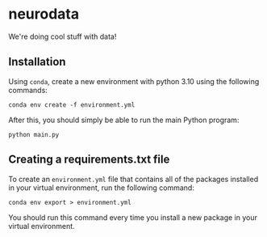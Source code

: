 # neurodata
We're doing cool stuff with data!

## Installation
Using `conda`, create a new environment with python 3.10 using the following commands:
```
conda env create -f environment.yml
```

After this, you should simply be able to run the main Python program:
```
python main.py
```

## Creating a requirements.txt file
To create an `environment.yml` file that contains all of the packages installed in your virtual environment, run the following command:

```
conda env export > environment.yml
```

You should run this command every time you install a new package in your virtual environment.
